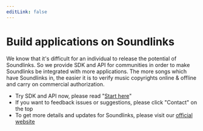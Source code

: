 ```yaml
---
editLink: false
---
```


# Build applications on Soundlinks

We know that it's difficult for an individual to release the potential of Soundlinks. So we provide SDK and API for communities in order to make Soundlinks be integrated with more applications. The more songs which have Soundlinks in, the easier it is to verify music copyrights online & offline and carry on commercial authorization.

- Try SDK and API now, please read "[Start here](/introduction/)"
- If you want to feedback issues or suggestions, please click "Contact" on the top
- To get more details and updates for Soundlinks, please visit our [official website](https://soundlinks.net)
